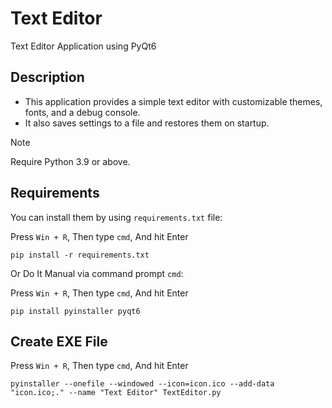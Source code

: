 # Text Editor
Text Editor Application using PyQt6

## Description
- This application provides a simple text editor with customizable themes, fonts, and a debug console.
- It also saves settings to a file and restores them on startup.

> [!NOTE]
> Require Python 3.9 or above.

## Requirements

You can install them by using `requirements.txt` file:

Press `Win + R`, Then type `cmd`, And hit Enter
```
pip install -r requirements.txt
```
Or Do It Manual via command prompt `cmd`:

Press `Win + R`, Then type `cmd`, And hit Enter
```
pip install pyinstaller pyqt6
```

## Create EXE File

Press `Win + R`, Then type `cmd`, And hit Enter
```
pyinstaller --onefile --windowed --icon=icon.ico --add-data "icon.ico;." --name "Text Editor" TextEditor.py
```